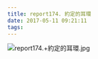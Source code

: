 ```yaml
---
title: report174. 約定的耳環
date: 2017-05-11 09:21:11
tags:
---
```

![report174.+約定的耳環.jpg](https://i.loli.net/2017/09/15/59bb9cd9a89e8.jpg)
